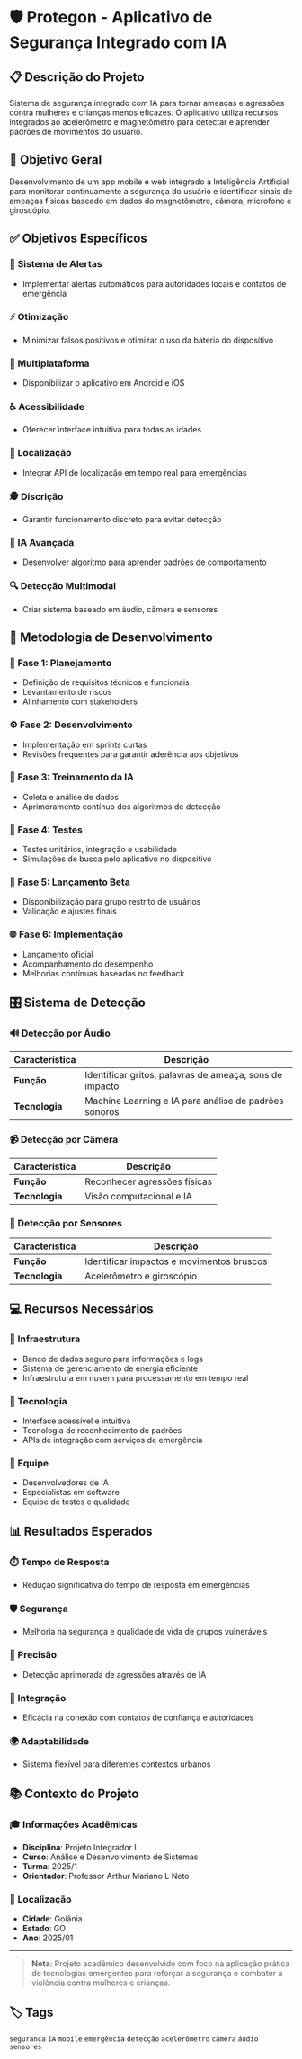 # 🛡️ Protegon - Aplicativo de Segurança Integrado com IA

## 📋 Descrição do Projeto
Sistema de segurança integrado com IA para tornar ameaças e agressões contra mulheres e crianças menos eficazes. O aplicativo utiliza recursos integrados ao acelerômetro e magnetômetro para detectar e aprender padrões de movimentos do usuário.

## 🎯 Objetivo Geral
Desenvolvimento de um app mobile e web integrado a Inteligência Artificial para monitorar continuamente a segurança do usuário e identificar sinais de ameaças físicas baseado em dados do magnetômetro, câmera, microfone e giroscópio.

## ✅ Objetivos Específicos

### 🔔 Sistema de Alertas
- Implementar alertas automáticos para autoridades locais e contatos de emergência

### ⚡ Otimização
- Minimizar falsos positivos e otimizar o uso da bateria do dispositivo

### 📱 Multiplataforma
- Disponibilizar o aplicativo em Android e iOS

### ♿ Acessibilidade
- Oferecer interface intuitiva para todas as idades

### 📍 Localização
- Integrar API de localização em tempo real para emergências

### 🕵️ Discrição
- Garantir funcionamento discreto para evitar detecção

### 🤖 IA Avançada
- Desenvolver algoritmo para aprender padrões de comportamento

### 🔍 Detecção Multimodal
- Criar sistema baseado em áudio, câmera e sensores

## 🔧 Metodologia de Desenvolvimento

### 📅 Fase 1: Planejamento
- Definição de requisitos técnicos e funcionais
- Levantamento de riscos
- Alinhamento com stakeholders

### ⚙️ Fase 2: Desenvolvimento
- Implementação em sprints curtas
- Revisões frequentes para garantir aderência aos objetivos

### 🤖 Fase 3: Treinamento da IA
- Coleta e análise de dados
- Aprimoramento contínuo dos algoritmos de detecção

### 🧪 Fase 4: Testes
- Testes unitários, integração e usabilidade
- Simulações de busca pelo aplicativo no dispositivo

### 📱 Fase 5: Lançamento Beta
- Disponibilização para grupo restrito de usuários
- Validação e ajustes finais

### 🌐 Fase 6: Implementação
- Lançamento oficial
- Acompanhamento do desempenho
- Melhorias contínuas baseadas no feedback

## 🎛️ Sistema de Detecção

### 🔊 Detecção por Áudio
| Característica | Descrição |
|---------------|-----------|
| **Função** | Identificar gritos, palavras de ameaça, sons de impacto |
| **Tecnologia** | Machine Learning e IA para análise de padrões sonoros |

### 📹 Detecção por Câmera
| Característica | Descrição |
|---------------|-----------|
| **Função** | Reconhecer agressões físicas |
| **Tecnologia** | Visão computacional e IA |

### 📱 Detecção por Sensores
| Característica | Descrição |
|---------------|-----------|
| **Função** | Identificar impactos e movimentos bruscos |
| **Tecnologia** | Acelerômetro e giroscópio |

## 💻 Recursos Necessários

### 💾 Infraestrutura
- Banco de dados seguro para informações e logs
- Sistema de gerenciamento de energia eficiente
- Infraestrutura em nuvem para processamento em tempo real

### 🔧 Tecnologia
- Interface acessível e intuitiva
- Tecnologia de reconhecimento de padrões
- APIs de integração com serviços de emergência

### 👥 Equipe
- Desenvolvedores de IA
- Especialistas em software
- Equipe de testes e qualidade

## 📊 Resultados Esperados

### ⏱️ Tempo de Resposta
- Redução significativa do tempo de resposta em emergências

### 🛡️ Segurança
- Melhoria na segurança e qualidade de vida de grupos vulneráveis

### 🎯 Precisão
- Detecção aprimorada de agressões através de IA

### 🔄 Integração
- Eficácia na conexão com contatos de confiança e autoridades

### 🌍 Adaptabilidade
- Sistema flexível para diferentes contextos urbanos

## 📚 Contexto do Projeto

### 🎓 Informações Acadêmicas
- **Disciplina**: Projeto Integrador I
- **Curso**: Análise e Desenvolvimento de Sistemas
- **Turma**: 2025/1
- **Orientador**: Professor Arthur Mariano L Neto

### 📍 Localização
- **Cidade**: Goiânia
- **Estado**: GO
- **Ano**: 2025/01

---

> **Nota**: Projeto acadêmico desenvolvido com foco na aplicação prática de tecnologias emergentes para reforçar a segurança e combater a violência contra mulheres e crianças.

## 🏷️ Tags
`segurança` `IA` `mobile` `emergência` `detecção` `acelerômetro` `câmera` `áudio` `sensores`